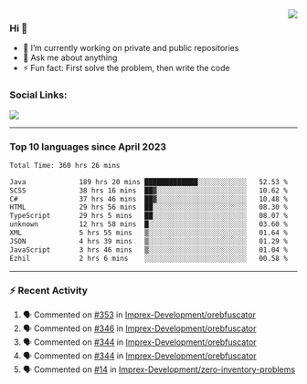 <!--
<a href="https://wuffy.eu">
  <img align="right" src="https://github.com/ngloader/ngloader/blob/devcard/devcard.png" height="410" width="300" alt="NgLoader's Dev Card"/>
</a>
-->

<a href="https://wuffy.eu">
  <img align="right" src="https://github-readme-stats.vercel.app/api?username=ngloader&count_private=true&include_all_commits=true&show_icons=true&theme=dracula" />
</a>

### Hi 👋
- 🔭 I’m currently working on private and public repositories
- 💬 Ask me about anything
- ⚡ Fun fact: First solve the problem, then write the code

### Social Links:
<a href="https://discord.gg/jUtRU5Q">
  <img src="https://dcbadge.vercel.app/api/shield/128286216708685824?style=flat&theme=clean&compact=true" />
</a>

<!--
---

<div>
  <img src="https://github-readme-stats.vercel.app/api/wakatime?username=NgLoader&api_domain=wakapi.wuffy.dev&bg_color=282a36&title_color=ff6e96&icon_color=2F855A&text_color=ffffff&custom_title=Week%20Stats&layout=compact" />
</div>

---

<div>
  <img height="170" align="left" src="https://github-readme-stats.vercel.app/api?username=ngloader&count_private=true&include_all_commits=true&show_icons=true&theme=dracula" />
  <img src="https://github-readme-stats.vercel.app/api/top-langs/?username=ngloader&layout=compact&theme=dracula" />
</div>

---

<a href="https://github.com/ryo-ma/github-profile-trophy">
  <img width=800 src="https://github-profile-trophy.vercel.app/?username=ngloader&column=8&theme=dracula&no-frame=true"/>
</a>
-->

---

### Top 10 languages since April 2023

<!--START_SECTION:waka-->

```txt
Total Time: 360 hrs 26 mins

Java             189 hrs 20 mins █████████████░░░░░░░░░░░░   52.53 %
SCSS             38 hrs 16 mins  ██▓░░░░░░░░░░░░░░░░░░░░░░   10.62 %
C#               37 hrs 46 mins  ██▓░░░░░░░░░░░░░░░░░░░░░░   10.48 %
HTML             29 hrs 56 mins  ██░░░░░░░░░░░░░░░░░░░░░░░   08.30 %
TypeScript       29 hrs 5 mins   ██░░░░░░░░░░░░░░░░░░░░░░░   08.07 %
unknown          12 hrs 58 mins  █░░░░░░░░░░░░░░░░░░░░░░░░   03.60 %
XML              5 hrs 55 mins   ▒░░░░░░░░░░░░░░░░░░░░░░░░   01.64 %
JSON             4 hrs 39 mins   ▒░░░░░░░░░░░░░░░░░░░░░░░░   01.29 %
JavaScript       3 hrs 46 mins   ▒░░░░░░░░░░░░░░░░░░░░░░░░   01.04 %
Ezhil            2 hrs 6 mins    ░░░░░░░░░░░░░░░░░░░░░░░░░   00.58 %
```

<!--END_SECTION:waka-->

---

### :zap: Recent Activity
<!--START_SECTION:activity-->
1. 🗣 Commented on [#353](https://github.com/Imprex-Development/orebfuscator/issues/353#issuecomment-1937006950) in [Imprex-Development/orebfuscator](https://github.com/Imprex-Development/orebfuscator)
2. 🗣 Commented on [#346](https://github.com/Imprex-Development/orebfuscator/issues/346#issuecomment-1913349537) in [Imprex-Development/orebfuscator](https://github.com/Imprex-Development/orebfuscator)
3. 🗣 Commented on [#344](https://github.com/Imprex-Development/orebfuscator/issues/344#issuecomment-1890945200) in [Imprex-Development/orebfuscator](https://github.com/Imprex-Development/orebfuscator)
4. 🗣 Commented on [#344](https://github.com/Imprex-Development/orebfuscator/issues/344#issuecomment-1879579341) in [Imprex-Development/orebfuscator](https://github.com/Imprex-Development/orebfuscator)
5. 🗣 Commented on [#14](https://github.com/Imprex-Development/zero-inventory-problems/issues/14#issuecomment-1872210592) in [Imprex-Development/zero-inventory-problems](https://github.com/Imprex-Development/zero-inventory-problems)
<!--END_SECTION:activity-->
